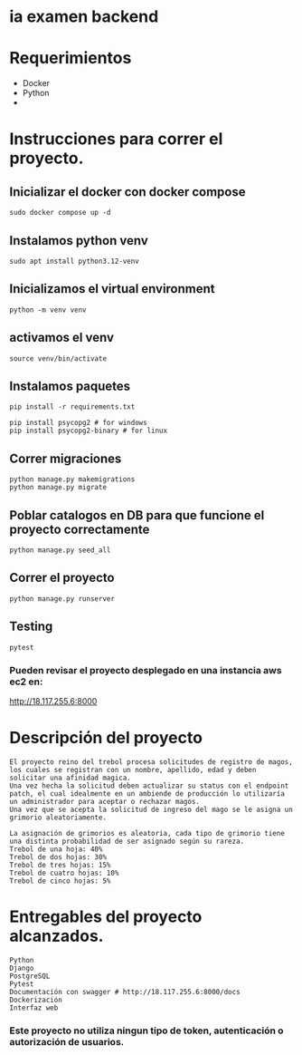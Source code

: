 # ia examen backend

# Requerimientos
- Docker
- Python
- 

# Instrucciones para correr el proyecto.

## Inicializar el docker con docker compose
    sudo docker compose up -d
    
## Instalamos python venv
    sudo apt install python3.12-venv

## Inicializamos el virtual environment
    python -m venv venv
## activamos el venv
    source venv/bin/activate

## Instalamos paquetes
    pip install -r requirements.txt

    pip install psycopg2 # for windows
    pip install psycopg2-binary # for linux

## Correr migraciones
    python manage.py makemigrations
    python manage.py migrate

## Poblar catalogos en DB para que funcione el proyecto correctamente
    python manage.py seed_all

## Correr el proyecto
    python manage.py runserver

## Testing
    pytest

### Pueden revisar el proyecto desplegado en una instancia aws ec2 en:
http://18.117.255.6:8000


# Descripción del proyecto
    El proyecto reino del trebol procesa solicitudes de registro de magos, los cuales se registran con un nombre, apellido, edad y deben solicitar una afinidad magica.
    Una vez hecha la solicitud deben actualizar su status con el endpoint patch, el cual idealmente en un ambiende de producción lo utilizaría un administrador para aceptar o rechazar magos.
    Una vez que se acepta la solicitud de ingreso del mago se le asigna un grimorio aleatoriamente.
    
    La asignación de grimorios es aleatoria, cada tipo de grimorio tiene una distinta probabilidad de ser asignado según su rareza.
    Trebol de una hoja: 40%
    Trebol de dos hojas: 30%
    Trebol de tres hojas: 15%
    Trebol de cuatro hojas: 10%
    Trebol de cinco hojas: 5%

# Entregables del proyecto alcanzados.
    Python
    Django
    PostgreSQL
    Pytest
    Documentación con swagger # http://18.117.255.6:8000/docs
    Dockerización
    Interfaz web

### Este proyecto no utiliza ningun tipo de token, autenticación o autorización de usuarios.